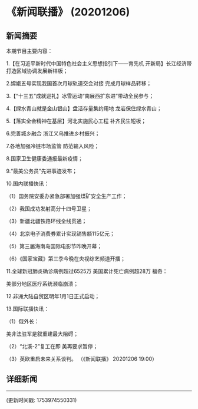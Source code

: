# 《新闻联播》 (20201206)

## 新闻摘要

本期节目主要内容：


1.【在习近平新时代中国特色社会主义思想指引下——育先机 开新局】长江经济带打造区域协调发展新样板；


2.嫦娥五号实现我国首次月球轨道交会对接 完成月球样品转移；


3.【“十三五”成就巡礼】冰雪运动“南展西扩东进”带动全民参与；


4.【绿水青山就是金山银山】盘活存量集约用地 龙岩保住绿水青山；


5.【落实全会精神在基层】河北实施民心工程 补齐民生短板；


6.完善城乡融合 浙江义乌推进乡村振兴；


7.各地加强冷链市场监管 防范输入风险；


8.国家卫生健康委通报最新疫情；


9.“最美公务员”先进事迹发布；


10.国内联播快讯：


（1）国务院安委办紧急部署加强煤矿安全生产工作；


（2）我国成功发射高分十四号卫星；


（3）新疆北疆铁路环线全线贯通；


（4）北京电子消费券累计实现销售额115亿元；


（5）第三届海南岛国际电影节昨晚开幕；


（6）《国家宝藏》第三季今晚在央视综艺频道开播；


11.全球新冠肺炎确诊病例超过6525万 美国累计死亡病例超28万 福奇：

美部分地区医疗系统濒临崩溃；


12.非洲大陆自贸区明年1月1日正式启动；


13.国际联播快讯：


（1）俄外长：

美非法驻军是叙重建最大阻碍；


（2）“北溪-2”复工在即 美再要求暂停；


（3）英欧重启未来关系谈判。
（《新闻联播》 20201206 19:00）

## 详细新闻

---

(更新时间戳: 1753974550331)

